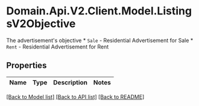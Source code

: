 # Domain.Api.V2.Client.Model.ListingsV2Objective
The advertisement's objective  * `Sale` - Residential Advertisement for Sale * `Rent` - Residential Advertisement for Rent
## Properties

Name | Type | Description | Notes
------------ | ------------- | ------------- | -------------

[[Back to Model list]](../README.md#documentation-for-models) [[Back to API list]](../README.md#documentation-for-api-endpoints) [[Back to README]](../README.md)

